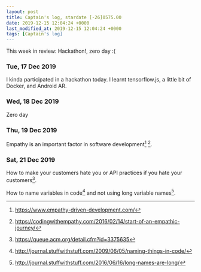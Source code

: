 ```yaml
---
layout: post
title: Captain's log, stardate [-26]0575.00
date: 2019-12-15 12:04:24 +0000
last_modified_at: 2019-12-15 12:04:24 +0000
tags: [Captain's log]
---
```


This week in review: Hackathon!, zero day :(

<!-- more -->

### Tue, 17 Dec 2019
I kinda participated in a hackathon today. I learnt tensorflow.js, a little
bit of Docker, and Android AR.

### Wed, 18 Dec 2019
Zero day

### Thu, 19 Dec 2019
Empathy is an important factor in software development[^1] [^2].

### Sat, 21 Dec 2019
How to make your customers hate you or API practices if you hate your
customers[^3].

How to name variables in code[^4] and not using long variable names[^5].

[^1]: <https://www.empathy-driven-development.com/>
[^2]: <https://codingwithempathy.com/2016/02/14/start-of-an-empathic-journey/>
[^3]: <https://queue.acm.org/detail.cfm?id=3375635>
[^4]: <http://journal.stuffwithstuff.com/2009/06/05/naming-things-in-code/>
[^5]: <http://journal.stuffwithstuff.com/2016/06/16/long-names-are-long/>
